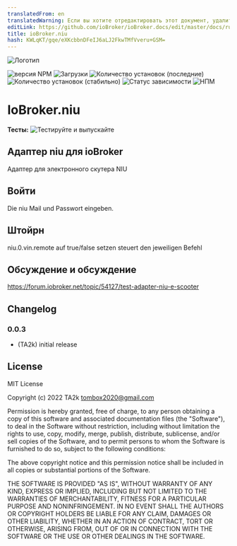 ```yaml
---
translatedFrom: en
translatedWarning: Если вы хотите отредактировать этот документ, удалите поле «translatedFrom», в противном случае этот документ будет снова автоматически переведен
editLink: https://github.com/ioBroker/ioBroker.docs/edit/master/docs/ru/adapterref/iobroker.niu/README.md
title: ioBroker.niu
hash: KWLqKT/gqe/eXKcbbnDFeIJ6aLJ2FkwTMfVveru+GSM=
---
```

![Логотип](../../../en/adapterref/iobroker.niu/admin/niu.png)

![версия NPM](https://img.shields.io/npm/v/iobroker.niu.svg)
![Загрузки](https://img.shields.io/npm/dm/iobroker.niu.svg)
![Количество установок (последние)](https://iobroker.live/badges/niu-installed.svg)
![Количество установок (стабильно)](https://iobroker.live/badges/niu-stable.svg)
![Статус зависимости](https://img.shields.io/david/TA2k/iobroker.niu.svg)
![НПМ](https://nodei.co/npm/iobroker.niu.png?downloads=true)

# IoBroker.niu
**Тесты:** ![Тестируйте и выпускайте](https://github.com/TA2k/ioBroker.niu/workflows/Test%20and%20Release/badge.svg)

## Адаптер niu для ioBroker
Адаптер для электронного скутера NIU

## Войти
Die niu Mail und Passwort eingeben.

## Штойрн
niu.0.vin.remote auf true/false setzen steuert den jeweiligen Befehl

## Обсуждение и обсуждение
<https://forum.iobroker.net/topic/54127/test-adapter-niu-e-scooter>

## Changelog

### 0.0.3
* (TA2k) initial release

## License
MIT License

Copyright (c) 2022 TA2k <tombox2020@gmail.com>

Permission is hereby granted, free of charge, to any person obtaining a copy
of this software and associated documentation files (the "Software"), to deal
in the Software without restriction, including without limitation the rights
to use, copy, modify, merge, publish, distribute, sublicense, and/or sell
copies of the Software, and to permit persons to whom the Software is
furnished to do so, subject to the following conditions:

The above copyright notice and this permission notice shall be included in all
copies or substantial portions of the Software.

THE SOFTWARE IS PROVIDED "AS IS", WITHOUT WARRANTY OF ANY KIND, EXPRESS OR
IMPLIED, INCLUDING BUT NOT LIMITED TO THE WARRANTIES OF MERCHANTABILITY,
FITNESS FOR A PARTICULAR PURPOSE AND NONINFRINGEMENT. IN NO EVENT SHALL THE
AUTHORS OR COPYRIGHT HOLDERS BE LIABLE FOR ANY CLAIM, DAMAGES OR OTHER
LIABILITY, WHETHER IN AN ACTION OF CONTRACT, TORT OR OTHERWISE, ARISING FROM,
OUT OF OR IN CONNECTION WITH THE SOFTWARE OR THE USE OR OTHER DEALINGS IN THE
SOFTWARE.
